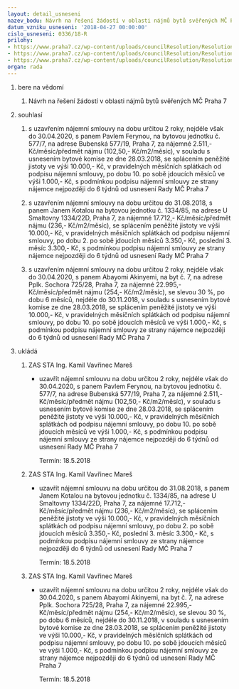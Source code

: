 ```yaml
---
layout: detail_usneseni
nazev_bodu: Návrh na řešení žádostí v oblasti nájmů bytů svěřených MČ Praha 7
datum_vzniku_usneseni: '2018-04-27 00:00:00'
cislo_usneseni: 0336/18-R
prilohy:
- https://www.praha7.cz/wp-content/uploads/councilResolution/Resolutions/29859/export/01_BJ20180427~350098.docx
- https://www.praha7.cz/wp-content/uploads/councilResolution/Resolutions/29859/export/c2zapiszbytovekomise_v~350097.pdf
- https://www.praha7.cz/wp-content/uploads/councilResolution/Resolutions/29859/export/export~350387.pdf
organ: rada
---
```

<ol id="urzList" class="urzList_view"><li class="urzClass1" id=""><span name="1">bere na vědomí</span><ol class="urzOlClass decimal "><li class="urzClass2" id="" style="text-align: left;"><span><p>Návrh na řešení žádostí v oblasti nájmů bytů svěřených MČ Praha 7</p></span></li></ol></li><li class="urzClass1" id=""><span name="26">souhlasí</span><ol class="urzOlClass decimal "><li class="urzClass2" id="" style="text-align: left;"><span><p>s uzavřením nájemní smlouvy na dobu určitou 2 roky, nejdéle však do 30.04.2020, s panem Pavlem Ferynou, na bytovou jednotku č. 577/7, na adrese Bubenská 577/19, Praha 7, za nájemné 2.511,- Kč/měsíc/předmět nájmu (102,50,- Kč/m2/měsíc), v souladu s usnesením bytové komise ze dne 28.03.2018, se splácením peněžité jistoty ve výši 10.000,- Kč, v pravidelných měsíčních splátkách od podpisu nájemní smlouvy, po dobu 10. po sobě jdoucích měsíců ve výši 1.000,- Kč, s podmínkou podpisu nájemní smlouvy ze strany nájemce nejpozději do 6 týdnů od usnesení Rady MČ Praha 7</p></span></li><li class="urzClass2" id="" style="text-align: left;"><span><p>s uzavřením nájemní smlouvy na dobu určitou do 31.08.2018, s panem Janem Kotalou na bytovou jednotku č. 1334/85, na adrese U Smaltovny 1334/22D, Praha 7, za nájemné 17.712,- Kč/měsíc/předmět nájmu (236,- Kč/m2/měsíc), se splácením peněžité jistoty ve výši 10.000,- Kč, v pravidelných měsíčních splátkách od podpisu nájemní smlouvy, po dobu 2. po sobě jdoucích měsíců 3.350,- Kč, poslední 3. měsíc 3.300,- Kč, s podmínkou podpisu nájemní smlouvy ze strany nájemce nejpozději do 6 týdnů od usnesení Rady MČ Praha 7</p></span></li><li class="urzClass2" id="" style="text-align: left;"><span><p>s uzavřením nájemní smlouvy na dobu určitou 2 roky, nejdéle však do 30.04.2020, s panem Abayomi Akinyemi, na byt č. 7, na adrese Pplk. Sochora 725/28, Praha 7, za nájemné 22.995,- Kč/měsíc/předmět nájmu (254,- Kč/m2/měsíc), se slevou 30 %, po dobu 6 měsíců, nejdéle do 30.11.2018, v souladu s usnesením bytové komise ze dne 28.03.2018, se splácením peněžité jistoty ve výši 10.000,- Kč, v pravidelných měsíčních splátkách od podpisu nájemní smlouvy, po dobu 10. po sobě jdoucích měsíců ve výši 1.000,- Kč, s podmínkou podpisu nájemní smlouvy ze strany nájemce nejpozději do 6 týdnů od usnesení Rady MČ Praha 7</p></span></li></ol></li><li class="urzClass1" id="urzUkoly"><span name="1">ukládá</span><ol class="urzOlClass"><li class="urzClass2"><span><p>ZAS STA Ing. Kamil Vavřinec Mareš</p></span><ul class="urzUlClass"><li class="urzClass3"><span><p>uzavřít nájemní smlouvu na dobu určitou 2 roky, nejdéle však do 30.04.2020, s panem Pavlem Ferynou, na bytovou jednotku č. 577/7, na adrese Bubenská 577/19, Praha 7, za nájemné 2.511,- Kč/měsíc/předmět nájmu (102,50,- Kč/m2/měsíc), v souladu s usnesením bytové komise ze dne 28.03.2018, se splácením peněžité jistoty ve výši 10.000,- Kč, v pravidelných měsíčních splátkách od podpisu nájemní smlouvy, po dobu 10. po sobě jdoucích měsíců ve výši 1.000,- Kč, s podmínkou podpisu nájemní smlouvy ze strany nájemce nejpozději do 6 týdnů od usnesení Rady MČ Praha 7</p></span><span class="urzUkolTermin">  Termín:&nbsp;18.5.2018</span></li></ul></li><li class="urzClass2"><span><p>ZAS STA Ing. Kamil Vavřinec Mareš</p></span><ul class="urzUlClass"><li class="urzClass3"><span><p>uzavřít nájemní smlouvu na dobu určitou do 31.08.2018, s panem Janem Kotalou na bytovou jednotku č. 1334/85, na adrese U Smaltovny 1334/22D, Praha 7, za nájemné 17.712,- Kč/měsíc/předmět nájmu (236,- Kč/m2/měsíc), se splácením peněžité jistoty ve výši 10.000,- Kč, v pravidelných měsíčních splátkách od podpisu nájemní smlouvy, po dobu 2. po sobě jdoucích měsíců 3.350,- Kč, poslední 3. měsíc 3.300,- Kč, s podmínkou podpisu nájemní smlouvy ze strany nájemce nejpozději do 6 týdnů od usnesení Rady MČ Praha 7</p></span><span class="urzUkolTermin">  Termín:&nbsp;18.5.2018</span></li></ul></li><li class="urzClass2"><span><p>ZAS STA Ing. Kamil Vavřinec Mareš</p></span><ul class="urzUlClass"><li class="urzClass3"><span><p>uzavřít nájemní smlouvu na dobu určitou 2 roky, nejdéle však do 30.04.2020, s panem Abayomi Akinyemi, na byt č. 7, na adrese Pplk. Sochora 725/28, Praha 7, za nájemné 22.995,- Kč/měsíc/předmět nájmu (254,- Kč/m2/měsíc), se slevou 30 %, po dobu 6 měsíců, nejdéle do 30.11.2018, v souladu s usnesením bytové komise ze dne 28.03.2018, se splácením peněžité jistoty ve výši 10.000,- Kč, v pravidelných měsíčních splátkách od podpisu nájemní smlouvy, po dobu 10. po sobě jdoucích měsíců ve výši 1.000,- Kč, s podmínkou podpisu nájemní smlouvy ze strany nájemce nejpozději do 6 týdnů od usnesení Rady MČ Praha 7</p></span><span class="urzUkolTermin">  Termín:&nbsp;18.5.2018</span></li></ul></li></ol></li></ol>